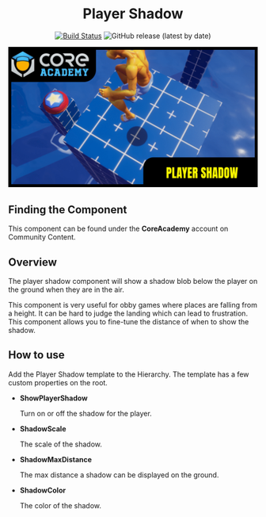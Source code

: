<div align="center">

# Player Shadow

[![Build Status](https://github.com/ManticoreGamesInc/Bootcamp-Player-Shadow/workflows/CI/badge.svg)](https://github.com/ManticoreGamesInc/Bootcamp-Player-Shadow/actions/workflows/ci.yml?query=workflow%3ACI%29)
![GitHub release (latest by date)](https://img.shields.io/github/v/release/ManticoreGamesInc/Bootcamp-Player-Shadow?style=plastic)

![Preview](/Screenshots/Main.png)

</div>

## Finding the Component

This component can be found under the **CoreAcademy** account on Community Content.

## Overview

The player shadow component will show a shadow blob below the player on the ground when they are in the air.

This component is very useful for obby games where places are falling from a height. It can be hard to judge the landing which can lead to frustration. This component allows you to fine-tune the distance of when to show the shadow.

## How to use

Add the Player Shadow template to the Hierarchy. The template has a few custom properties on the root.

- **ShowPlayerShadow**

	Turn on or off the shadow for the player.

- **ShadowScale**

	The scale of the shadow.

- **ShadowMaxDistance**

	The max distance a shadow can be displayed on the ground.

- **ShadowColor**

	The color of the shadow.
